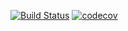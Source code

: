 [![Build Status](https://travis-ci.com/keejh/univariate_linear_regression.svg?branch=main)](https://travis-ci.com/keejh/univariate_linear_regression)
[![codecov](https://codecov.io/gh/keejh/univariate_linear_regression/branch/main/graph/badge.svg?token=4MQR4GV41S)](https://codecov.io/gh/keejh/univariate_linear_regression)

